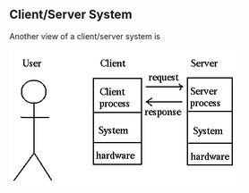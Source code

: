 ## Client/Server System

Another view of a client/server system is 

![cs-system](../assets/cs-system.gif)
